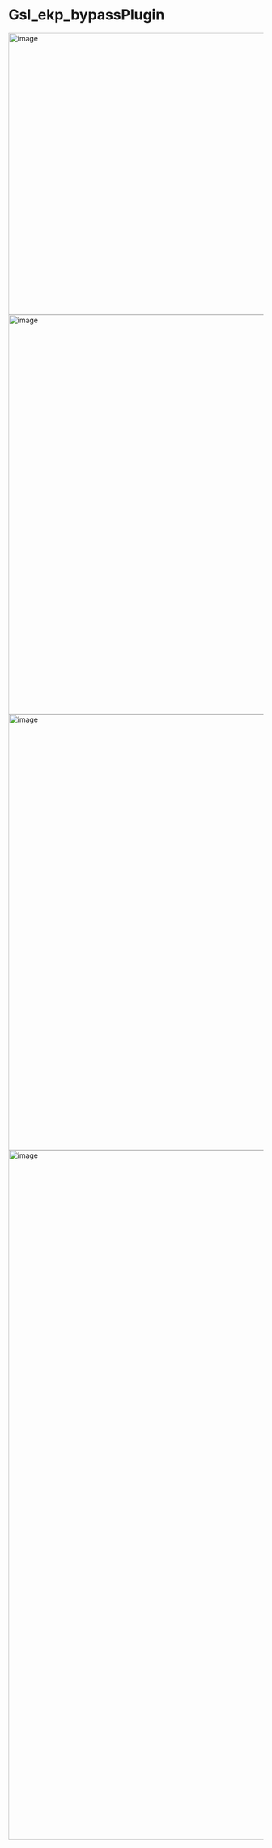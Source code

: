 # Gsl_ekp_bypassPlugin
<img width="1371" height="555" alt="image" src="https://github.com/user-attachments/assets/c1de1075-386c-4850-9f10-d440ff8ede0f" />  
<img width="1240" height="787" alt="image" src="https://github.com/user-attachments/assets/2769480e-a3ec-47b1-8f3f-035aa08d1477" />

<img width="1227" height="859" alt="image" src="https://github.com/user-attachments/assets/bea45423-06e6-40f7-ac75-a55cf5407aee" />
<img width="3379" height="1359" alt="image" src="https://github.com/user-attachments/assets/20dface2-0ca8-4e51-ac47-6c2fd8efe297" />
